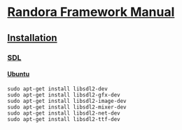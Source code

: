 # [Randora Framework Manual](/README.md)

## [Installation](/manual/installation/README.md)

### [SDL](/manual/installation/sdl/README.md)

#### [Ubuntu](/manual/installation/sdl/ubuntu/README.md)

    sudo apt-get install libsdl2-dev
    sudo apt-get install libsdl2-gfx-dev
    sudo apt-get install libsdl2-image-dev
    sudo apt-get install libsdl2-mixer-dev
    sudo apt-get install libsdl2-net-dev
    sudo apt-get install libsdl2-ttf-dev
